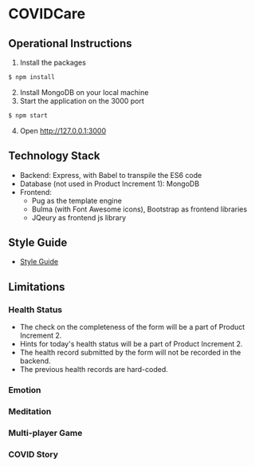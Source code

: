 # COVIDCare
## Operational Instructions
1. Install the packages
  ```bash
  $ npm install
  ```
2. Install MongoDB on your local machine
3. Start the application on the 3000 port
  ```bash
  $ npm start
  ```
4. Open http://127.0.0.1:3000

## Technology Stack
- Backend: Express, with Babel to transpile the ES6 code
- Database (not used in Product Increment 1): MongoDB
- Frontend:
  - Pug as the template engine
  - Bulma (with Font Awesome icons), Bootstrap as frontend libraries
  - JQeury as frontend js library

## Style Guide
- [Style Guide](https://drive.google.com/file/d/1rmTzc3bJm9RRjVsINbyPQP6exCSvtLHA/view?usp=sharing)

## Limitations
### Health Status
- The check on the completeness of the form will be a part of Product Increment 2.
- Hints for today's health status will be a part of Product Increment 2.
- The health record submitted by the form will not be recorded in the backend.
- The previous health records are hard-coded.

### Emotion
### Meditation
### Multi-player Game
### COVID Story
